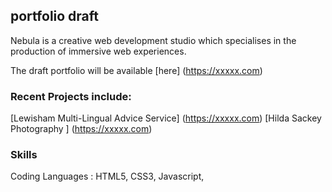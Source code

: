 
## portfolio draft

Nebula is a creative web development studio which specialises in the production of immersive web experiences.

The draft portfolio will be available [here] (https://xxxxx.com)

### Recent Projects include:
[Lewisham Multi-Lingual Advice Service] (https://xxxxx.com)
[Hilda Sackey Photography ] (https://xxxxx.com)


### Skills
Coding Languages : HTML5, CSS3, Javascript, 
